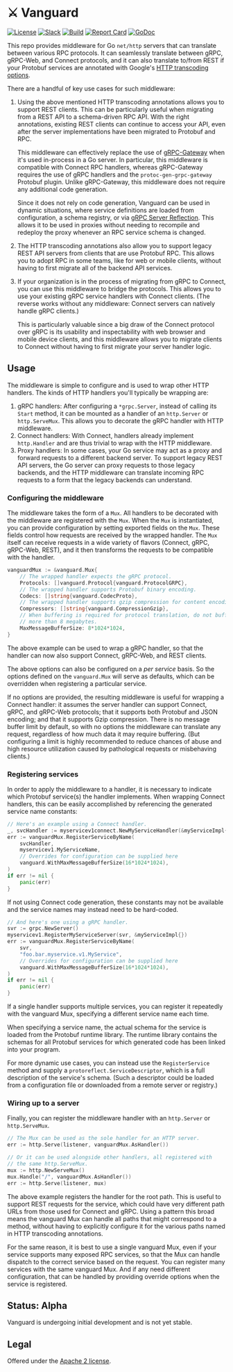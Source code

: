 # ⚔️ Vanguard

[![License](https://img.shields.io/github/license/bufbuild/vanguard-go?color=blue)][badges_license]
[![Slack](https://img.shields.io/badge/slack-buf-%23e01563)][badges_slack]
[![Build](https://github.com/bufbuild/vanguard-go/actions/workflows/ci.yaml/badge.svg?branch=main)](https://github.com/bufbuild/vanguard-go/actions/workflows/ci.yaml)
[![Report Card](https://goreportcard.com/badge/github.com/bufbuild/vanguard-go)](https://goreportcard.com/report/github.com/bufbuild/vanguard-go)
[![GoDoc](https://pkg.go.dev/badge/github.com/bufbuild/vanguard-go.svg)](https://pkg.go.dev/github.com/bufbuild/vanguard-go)

This repo provides middleware for Go `net/http` servers that can translate between various
RPC protocols. It can seamlessly translate between gRPC, gRPC-Web, and Connect protocols,
and it can also translate to/from REST if your Protobuf services are annotated with Google's
[HTTP transcoding options](https://github.com/googleapis/googleapis/blob/master/google/api/http.proto#L44).

There are a handful of key use cases for such middleware:
1. Using the above mentioned HTTP transcoding annotations allows you to support REST
   clients. This can be particularly useful when migrating from a REST API to a schema-driven
   RPC API. With the right annotations, existing REST clients can continue to access
   your API, even after the server implementations have been migrated to Protobuf and RPC.

   This middleware can effectively replace the use of [gRPC-Gateway](https://github.com/grpc-ecosystem/grpc-gateway#readme)
   when it's used in-process in a Go server. In particular, this middleware is compatible
   with Connect RPC handlers, whereas gRPC-Gateway requires the use of gRPC handlers and
   the `protoc-gen-grpc-gateway` Protobuf plugin. Unlike gRPC-Gateway, this middleware does not require any additional code
   generation.

   Since it does not rely on code generation, Vanguard can be used in dynamic situations,
   where service definitions are loaded from configuration, a schema registry, or via
   [gRPC Server Reflection](https://github.com/grpc/grpc/blob/master/doc/server-reflection.md).
   This allows it to be used in proxies without needing to recompile and redeploy the proxy
   whenever an RPC service schema is changed.

2. The HTTP transcoding annotations also allow you to support legacy REST API servers
   from clients that are use Protobuf RPC. This allows you to adopt RPC in some teams,
   like for web or mobile clients, without having to first migrate all of the backend
   API services.

3. If your organization is in the process of migrating from gRPC to Connect, you can use
   this middleware to bridge the protocols. This allows you to use your existing gRPC
   service handlers with Connect clients. (The reverse works without any middleware:
   Connect servers can natively handle gRPC clients.)

   This is particularly valuable since a big draw of the Connect protocol over gRPC is its
   usability and inspectability with web browser and mobile device clients, and this
   middleware allows you to migrate clients to Connect without having to first migrate
   your server handler logic.


## Usage

The middleware is simple to configure and is used to wrap other HTTP handlers. The
kinds of HTTP handlers you'll typically be wrapping are:
1. gRPC handlers: After configuring a `*grpc.Server`, instead of calling its `Start`
   method, it can be mounted as a handler of an `http.Server` or `http.ServeMux`.
   This allows you to decorate the gRPC handler with HTTP middleware.
2. Connect handlers: With Connect, handlers already implement `http.Handler` and are
   thus trivial to wrap with the HTTP middleware.
3. Proxy handlers: In some cases, your Go service may act as a proxy and forward
   requests to a different backend server. To support legacy REST API servers, the
   Go server can proxy requests to those legacy backends, and the HTTP middleware can
   translate incoming RPC requests to a form that the legacy backends can understand.

### Configuring the middleware

The middleware takes the form of a `Mux`. All handlers to be decorated with the
middleware are registered with the `Mux`. When the `Mux` is instantiated, you can
provide configuration by setting exported fields on the `Mux`. These fields control
how requests are received by the wrapped handler. The `Mux` itself can receive
requests in a wide variety of flavors (Connect, gRPC, gRPC-Web, REST), and it then
transforms the requests to be compatible with the handler.
```go
vanguardMux := &vanguard.Mux{
	// The wrapped handler expects the gRPC protocol.
	Protocols: []vanguard.Protocol{vanguard.ProtocolGRPC},
	// The wrapped handler supports Protobuf binary encoding.
	Codecs: []string{vanguard.CodecProto},
	// The wrapped handler supports gzip compression for content encoding.
	Compressors: []string{vanguard.CompressionGzip},
	// When buffering is required for protocol translation, do not buffer
	// more than 8 megabytes.
	MaxMessageBufferSize: 8*1024*1024,
}
```
The above example can be used to wrap a gRPC handler, so that the handler can
now also support Connect, gRPC-Web, and REST clients.

The above options can also be configured on a _per service_ basis. So the options
defined on the `vanguard.Mux` will serve as defaults, which can be overridden when
registering a particular service.

If no options are provided, the resulting middleware is useful for wrapping a
Connect handler: it assumes the server handler can support Connect, gRPC, and gRPC-Web
protocols; that it supports both Protobuf and JSON encoding; and that it supports
Gzip compression. There is no message buffer limit by default, so with no options the
middleware can translate any request, regardless of how much data it may require
buffering. (But configuring a limit is highly recommended to reduce chances of abuse
and high resource utilization caused by pathological requests or misbehaving clients.)

### Registering services

In order to apply the middleware to a handler, it is necessary to indicate
which Protobuf service(s) the handler implements. When wrapping Connect handlers,
this can be easily accomplished by referencing the generated service name constants:

```go
// Here's an example using a Connect handler.
_, svcHandler := myservicev1connect.NewMyServiceHandler(&myServiceImpl{})
err := vanguardMux.RegisterServiceByName(
	svcHandler,
	myservicev1.MyServiceName,
	// Overrides for configuration can be supplied here
	vanguard.WithMaxMessageBufferSize(16*1024*1024),
)
if err != nil {
	panic(err)
}
```
If not using Connect code generation, these constants may not be available and
the service names may instead need to be hard-coded.
```go
// And here's one using a gRPC handler.
svr := grpc.NewServer()
myservicev1.RegisterMyServiceServer(svr, &myServiceImpl{})
err := vanguardMux.RegisterServiceByName(
	svr,
	"foo.bar.myservice.v1.MyService",
	// Overrides for configuration can be supplied here
	vanguard.WithMaxMessageBufferSize(16*1024*1024),
)
if err != nil {
	panic(err)
}
```

If a single handler supports multiple services, you can register it repeatedly
with the vanguard Mux, specifying a different service name each time.

When specifying a service name, the actual schema for the service is loaded from
the Protobuf runtime library. The runtime library contains the schemas for all
Protobuf services for which generated code has been linked into your program.

For more dynamic use cases, you can instead use the `RegisterService` method and
supply a `protoreflect.ServiceDescriptor`, which is a full description of the
service's schema. (Such a descriptor could be loaded from a configuration file
or downloaded from a remote server or registry.)

### Wiring up to a server

Finally, you can register the middleware handler with an `http.Server` or
`http.ServeMux`.

```go
// The Mux can be used as the sole handler for an HTTP server.
err := http.Serve(listener, vanguardMux.AsHandler())

// Or it can be used alongside other handlers, all registered with
// the same http.ServeMux.
mux := http.NewServeMux()
mux.Handle("/", vanguardMux.AsHandler())
err := http.Serve(listener, mux)
```
The above example registers the handler for the root path. This is useful
to support REST requests for the service, which could have very different
path URLs from those used for Connect and gRPC. Using a pattern this broad
means the vanguard Mux can handle all paths that might correspond to a method,
without having to explicitly configure it for the various paths named in HTTP
transcoding annotations.

For the same reason, it is best to use a single vanguard Mux, even if your
service supports many exposed RPC services, so that the Mux can handle
dispatch to the correct service based on the request. You can register many
services with the same vanguard Mux. And if any need different configuration,
that can be handled by providing override options when the service is
registered.


## Status: Alpha

Vanguard is undergoing initial development and is not yet stable.


## Legal

Offered under the [Apache 2 license][badges_license].


[badges_license]: https://github.com/bufbuild/vanguard-go/blob/main/LICENSE
[badges_slack]: https://buf.build/links/slack
